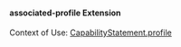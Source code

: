 #### associated-profile Extension

Context of Use: [CapabilityStatement.profile](http://build.fhir.org/capabilitystatement-definitions.html#CapabilityStatement.profile)
